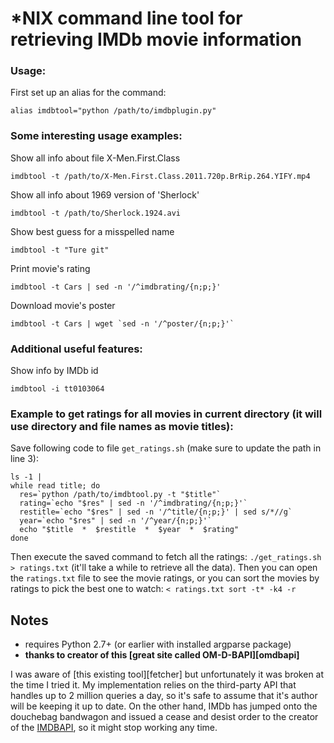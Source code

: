 *NIX command line tool for retrieving IMDb movie information
============================================================

### Usage:

First set up an alias for the command:

    alias imdbtool="python /path/to/imdbplugin.py"

### Some interesting usage examples:

Show all info about file X-Men.First.Class

    imdbtool -t /path/to/X-Men.First.Class.2011.720p.BrRip.264.YIFY.mp4
    
Show all info about 1969 version of 'Sherlock'

    imdbtool -t /path/to/Sherlock.1924.avi
    
Show best guess for a misspelled name

    imdbtool -t "Ture git"
    
Print movie's rating

    imdbtool -t Cars | sed -n '/^imdbrating/{n;p;}'
    
Download movie's poster

    imdbtool -t Cars | wget `sed -n '/^poster/{n;p;}'`

    
### Additional useful features:

Show info by IMDb id

    imdbtool -i tt0103064
    

### Example to get ratings for all movies in current directory (it will use directory and file names as movie titles):

Save following code to file `get_ratings.sh` (make sure to update the path in line 3):

    ls -1 | 
    while read title; do
      res=`python /path/to/imdbtool.py -t "$title"`
      rating=`echo "$res" | sed -n '/^imdbrating/{n;p;}'`
      restitle=`echo "$res" | sed -n '/^title/{n;p;}' | sed s/*//g`
      year=`echo "$res" | sed -n '/^year/{n;p;}'`
      echo "$title  *  $restitle  *  $year  *  $rating"
    done

Then execute the saved command to fetch all the ratings: `./get_ratings.sh > ratings.txt`
(it'll take a while to retrieve all the data). Then you can open the `ratings.txt` file to see the movie ratings, or you can sort the movies by ratings to pick the best one to watch: `< ratings.txt sort -t* -k4 -r`
    
    
## Notes ##

 - requires Python 2.7+ (or earlier with installed argparse package)
 - **thanks to creator of this [great site called OM-D-BAPI][omdbapi]**
 
I was aware of [this existing tool][fetcher] but unfortunately it was broken at the time I tried it. My implementation relies on the third-party API that handles up to 2 million queries a day, so it's safe to assume that it's author will be keeping it up to date. 
On the other hand, IMDb has jumped onto the douchebag bandwagon and issued a cease and desist order to the creator of the [IMDBAPI][imdbapi], so it might stop working any time.


[imdbapi]: http://www.omdbapi.com
